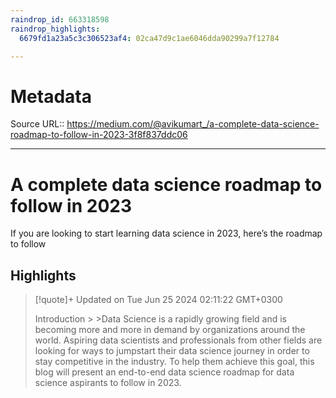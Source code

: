 ```yaml
---
raindrop_id: 663318598
raindrop_highlights:
  6679fd1a23a5c3c306523af4: 02ca47d9c1ae6046dda90299a7f12784

---
```


# Metadata
Source URL:: https://medium.com/@avikumart_/a-complete-data-science-roadmap-to-follow-in-2023-3f8f837ddc06


---
# A complete data science roadmap to follow in 2023

If you are looking to start learning data science in 2023, here’s the roadmap to follow

## Highlights

> [!quote]+ Updated on Tue Jun 25 2024 02:11:22 GMT+0300
>
> Introduction
&gt;
&gt;Data Science is a rapidly growing field and is becoming more and more in demand by organizations around the world. Aspiring data scientists and professionals from other fields are looking for ways to jumpstart their data science journey in order to stay competitive in the industry. To help them achieve this goal, this blog will present an end-to-end data science roadmap for data science aspirants to follow in 2023.
